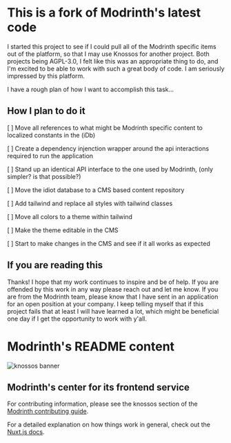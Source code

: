 # This is a fork of Modrinth's latest code

I started this project to see if I could pull all of the Modrinth specific items out of the platform, so that I may use Knossos for another project. Both projects being AGPL-3.0, I felt like this was an appropriate thing to do, and I'm excited to be able to work with such a great body of code. I am seriously impressed by this platform.

I have a rough plan of how I want to accomplish this task...

## How I plan to do it

[ ] Move all references to what might be Modrinth specific content to localized constants in the (iDb)

[ ] Create a dependency injenction wrapper around the api interactions required to run the application

[ ] Stand up an identical API interface to the one used by Modrinth, (only simpler? is that possible?)

[ ] Move the idiot database to a CMS based content repository

[ ] Add tailwind and replace all styles with tailwind classes

[ ] Move all colors to a theme within tailwind

[ ] Make the theme editable in the CMS

[ ] Start to make changes in the CMS and see if it all works as expected


## If you are reading this

Thanks! I hope that my work continues to inspire and be of help. If you are offended by this work in any way please reach out and let me know. If you are from the Modrinth team, please know that I have sent in an application for an open position at your company. I keep telling myself that if this project fails that at least I will have learned a lot, which might be beneficial one day if I get the opportunity to work with y'all.

# Modrinth's README content

![knossos banner](https://user-images.githubusercontent.com/12068027/100479893-d9b5a380-30ac-11eb-9db9-0c09d400f13f.png)

## Modrinth's center for its frontend service

For contributing information, please see the knossos section of the [Modrinth contributing guide](https://docs.modrinth.com/docs/details/contributing/#knossos-frontend).

For a detailed explanation on how things work in general, check out the [Nuxt.js docs](https://nuxtjs.org).
